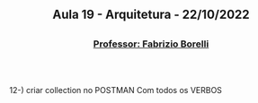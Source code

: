 <h2 align = "center" >Aula 19  - Arquitetura - 22/10/2022<h2>

<h3 align = "center" ><a href="https://github.com/ffborelli/">Professor: Fabrizio Borelli</a></h3>
</br></br>



12-) criar collection no POSTMAN Com todos os VERBOS